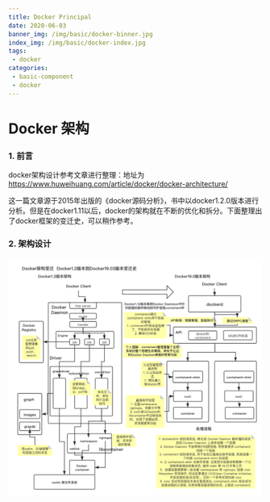 ```yaml
---
title: Docker Principal
date: 2020-06-03
banner_img: /img/basic/docker-binner.jpg
index_img: /img/basic/docker-index.jpg
tags: 
 - docker
categories:
 - basic-component
 - docker
---
```


# Docker 架构

### 1. 前言

docker架构设计参考文章进行整理：地址为<https://www.huweihuang.com/article/docker/docker-architecture/>

这一篇文章源于2015年出版的《docker源码分析》，书中以docker1.2.0版本进行分析。但是在docker1.11以后，docker的架构就在不断的优化和拆分。下面整理出了docker框架的变迁史，可以稍作参考。

### 2. 架构设计

![](/img/docker/docker-principal.png)

